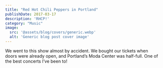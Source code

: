 ```yaml
---
title: "Red Hot Chili Peppers in Portland"
publishDate: 2017-03-17
description: 'RHCP!'
category: "Music"
image:
  src: '@assets/blog/covers/generic.webp'
  alt: 'Generic blog post cover image'
---
```


We went to this show almost by accident. We bought our tickets when doors were already open, and Portland’s Moda Center was half-full. One of the best concerts I’ve been to!

<!-- <YouTube youTubeId="ALI08HHUZXQ" /> -->
